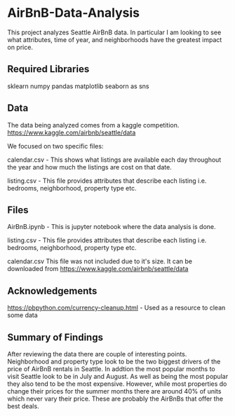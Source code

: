 # AirBnB-Data-Analysis
This project analyzes Seattle AirBnB data.  In particular I am looking to see what attributes, time of year, and neighborhoods have the greatest impact on price.

## Required Libraries
sklearn
numpy
pandas
matplotlib
seaborn as sns

## Data
The data being analyzed comes from a kaggle competition.  
https://www.kaggle.com/airbnb/seattle/data

We focused on two specific files:

calendar.csv - This shows what listings are available each day throughout the year and how much the listings are cost on that date.

listing.csv   - This file provides attributes that describe each listing i.e. bedrooms, neighborhood, property type etc.

## Files

AirBnB.ipynb - This is jupyter notebook where the data analysis is done.

listing.csv - This file provides attributes that describe each listing i.e. bedrooms, neighborhood, property type etc.

calendar.csv This file was not included due to it's size.  It can be downloaded from https://www.kaggle.com/airbnb/seattle/data

## Acknowledgements
https://pbpython.com/currency-cleanup.html - Used as a resource to clean some data

## Summary of Findings
After reviewing the data there are couple of interesting points.  Neighborhood and property type look to be the two biggest drivers
of the price of AirBnB rentals in Seattle.  In addtion the most popular months to visit Seattle look to be in July and August.
As well as being the most popular they also tend to be the most expensive.  However, while most properties do change their prices for
the summer months there are around 40% of units which never vary their price.  These are probably the AirBnBs that offer the best
deals.

